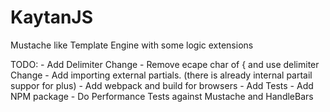 # KaytanJS
Mustache like Template Engine with some logic extensions 

TODO:
    - Add Delimiter Change
    - Remove ecape char of { and use delimiter Change
    - Add importing external partials. (there is already internal partail suppor for plus)
    - Add webpack and build for browsers
    - Add Tests
    - Add NPM package
    - Do Performance Tests against Mustache and HandleBars 